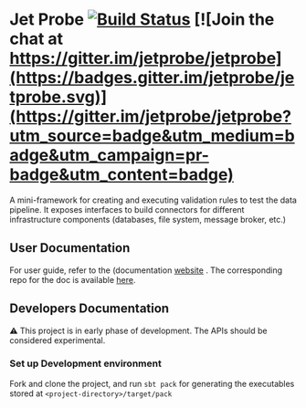 # Jet Probe [![Build Status](https://travis-ci.org/jetprobe/jetprobe.svg?branch=master)](https://travis-ci.org/jetprobe/jetprobe) [![Join the chat at https://gitter.im/jetprobe/jetprobe](https://badges.gitter.im/jetprobe/jetprobe.svg)](https://gitter.im/jetprobe/jetprobe?utm_source=badge&utm_medium=badge&utm_campaign=pr-badge&utm_content=badge)
A mini-framework for creating and executing validation rules to test the data pipeline. It exposes interfaces to build connectors for
different infrastructure components (databases, file system, message broker, etc.)

## User Documentation
For user guide, refer to the (documentation [website](https://jetprobe.com) . The corresponding repo for the doc is available
[here](https://github.com/jetprobe/jetprobe-docs).

## Developers Documentation
:warning: This project is in early phase of development. The APIs should be considered experimental.

### Set up Development environment
Fork and clone the project, and run `sbt pack` for generating the executables stored at `<project-directory>/target/pack` 

